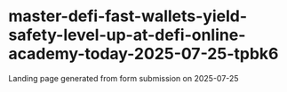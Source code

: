 # master-defi-fast-wallets-yield-safety-level-up-at-defi-online-academy-today-2025-07-25-tpbk6
Landing page generated from form submission on 2025-07-25
